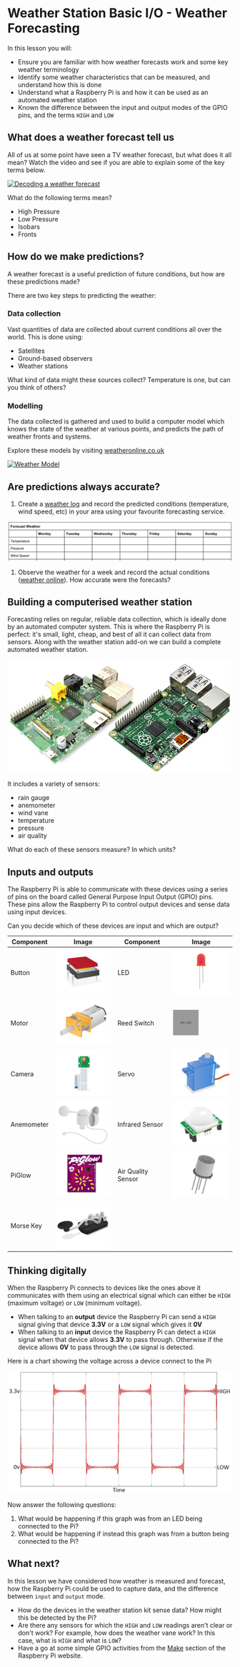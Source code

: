 # Weather Station Basic I/O - Weather Forecasting

In this lesson you will:

  - Ensure you are familiar with how weather forecasts work and some key weather terminology
  - Identify some weather characteristics that can be measured, and understand how this is done
  - Understand what a Raspberry Pi is and how it can be used as an automated weather station
  - Known the difference between the input and output modes of the GPIO pins, and the terms `HIGH` and `LOW`

## What does a weather forecast tell us

All of us at some point have seen a TV weather forecast, but what does it all mean? Watch the video and see if you are able to explain some of the key terms below.

[![Decoding a weather forecast](http://img.youtube.com/vi/lITCF3UPVu4/0.jpg)](http://www.youtube.com/watch?v=lITCF3UPVu4)

What do the following terms mean?
- High Pressure
- Low Pressure
- Isobars
- Fronts

## How do we make predictions?

A weather forecast is a useful prediction of future conditions, but how are these predictions made?

There are two key steps to predicting the weather:

### Data collection
Vast quantities of data are collected about current conditions all over the world. This is done using:
  - Satellites
  - Ground-based observers
  - Weather stations

  What kind of data might these sources collect? Temperature is one, but can you think of others?

### Modelling
The data collected is gathered and used to build a computer model which knows the state of the weather at various points, and predicts the path of weather fronts and systems.

Explore these models by visiting [weatheronline.co.uk
](http://www.weatheronline.co.uk/cgi-app/weathercharts?LANG=en&CONT=ukuk&MAPS=vtx)

[![Weather Model](images/ani_model.gif)](http://www.weatheronline.co.uk/cgi-app/weathercharts?LANG=en&CONT=ukuk&MAPS=vtx)

## Are predictions always accurate?

1. Create a [weather log](files/weather_log.pdf) and record the predicted conditions (temperature, wind speed, etc) in your area using your favourite forecasting service.

  [![Weather Log](images/weather_log.png)](files/weather_log.pdf)

1. Observe the weather for a week and record the actual conditions ([weather online](http://www.weatheronline.co.uk/weather/maps/current?LANG=en&CONT=ukuk)). How accurate were the forecasts?

## Building a computerised weather station

Forecasting relies on regular, reliable data collection, which is ideally done by an automated computer system. This is where the Raspberry Pi is perfect: it's small, light, cheap, and best of all it can collect data from sensors. Along with the weather station add-on we can build a complete automated weather station.

![Raspberry Pi](images/raspberrypis.png)

It includes a variety of sensors:
  - rain gauge
  - anemometer
  - wind vane
  - temperature
  - pressure
  - air quality

What do each of these sensors measure? In which units?

## Inputs and outputs

The Raspberry Pi is able to communicate with these devices using a series of pins on the board called General Purpose Input Output (GPIO) pins. These pins allow the Raspberry Pi to control output devices and sense data using input devices.

Can you decide which of these devices are input and which are output?

| Component | Image | Component | Image |
|------|-------|------|-------|
| Button |  ![button](images/tactile-push-button.png) | LED | ![LED](images/led.png) |
| Motor |  ![moto](images/motor.png) | Reed Switch | ![Reed Switch](images/reed.png) |
| Camera |  ![Camera](images/camera.png) | Servo | ![Servo](images/servo.png) |
| Anemometer |  ![Anemometer](images/anemometer.png) | Infrared Sensor | ![Infrared Sensor](images/pir.png) |
| PiGlow |  ![Piglow](images/piglow.png) | Air Quality Sensor | ![Air Quality Sensor](images/air-quality-sensor.png) |
| Morse Key |  ![Morse Key](images/morse-key.png) | | |

## Thinking digitally

When the Raspberry Pi connects to devices like the ones above it communicates with them using an electrical signal which can either be `HIGH` (maximum voltage) or `LOW` (minimum voltage).
- When talking to an **output** device the Raspberry Pi can send a `HIGH` signal giving that device **3.3V** or a `LOW` signal which gives it **0V**
- When talking to an **input** device the Raspberry Pi can detect a `HIGH` signal when that device allows **3.3V** to pass through. Otherwise if the device allows **0V** to pass through the `LOW` signal is detected.

Here is a chart showing the voltage across a device connect to the Pi

![](images/high_low.png)

Now answer the following questions:

1. What would be happening if this graph was from an LED being connected to the Pi?
1. What would be happening if instead this graph was from a button being connected to the Pi?

## What next?
In this lesson we have considered how weather is measured and forecast, how the Raspberry Pi could be used to capture data, and the difference between `input` and `output` mode.
- How do the devices in the weather station kit sense data? How might this be detected by the Pi?
- Are there any sensors for which the `HIGH` and `LOW` readings aren't clear or don't work? For example, how does the weather vane work? In this case, what is `HIGH` and what is `LOW`?
- Have a go at some simple GPIO activities from the [Make](https://www.raspberrypi.org/resources/make/) section of the Raspberry Pi website.
